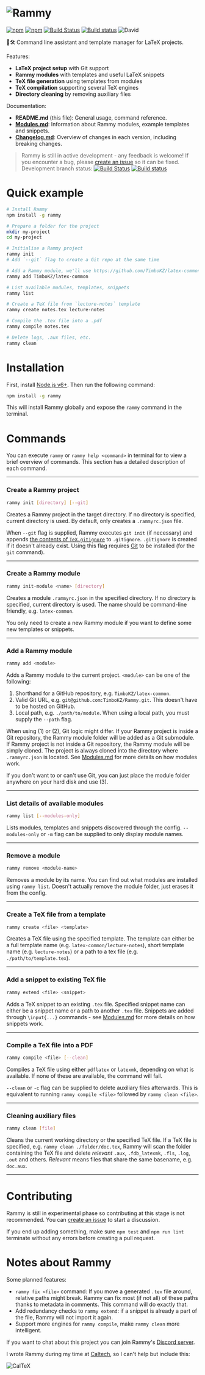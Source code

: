 # ![Rammy](./assets/rammy-banner.png)

[![npm](https://img.shields.io/npm/v/rammy.svg)](https://www.npmjs.com/package/rammy)
[![npm](https://img.shields.io/npm/dt/rammy.svg)](https://www.npmjs.com/package/rammy)
[![Build Status](https://travis-ci.org/TimboKZ/Rammy.svg?branch=master)](https://travis-ci.org/TimboKZ/Rammy)
[![Build status](https://ci.appveyor.com/api/projects/status/5x1l205m023tfe5n/branch/master?svg=true)](https://ci.appveyor.com/project/TimboKZ/rammy/branch/master)
![David](https://img.shields.io/david/TimboKZ/Rammy.svg)

📝🛠️ Command line assistant and template manager for LaTeX projects.

Features:
* **LaTeX project setup** with Git support
* **Rammy modules** with templates and useful LaTeX snippets
* **TeX file generation** using templates from modules
* **TeX compilation** supporting several TeX engines
* **Directory cleaning** by removing auxiliary files

Documentation:
* **README.md** (this file): General usage, command reference.
* **[Modules.md](./Modules.md)**: Information about Rammy modules, example templates and snippets.
* **[Changelog.md](./Changelog.md)**: Overview of changes in each version, including breaking changes.

> Rammy is still in active development - any feedback is welcome! If you encounter a bug, please [create an issue](https://github.com/TimboKZ/Rammy/issues) so it can be fixed.
> Development branch status:
> [![Build Status](https://travis-ci.org/TimboKZ/Rammy.svg?branch=dev)](https://travis-ci.org/TimboKZ/Rammy)
> [![Build status](https://ci.appveyor.com/api/projects/status/5x1l205m023tfe5n/branch/dev?svg=true)](https://ci.appveyor.com/project/TimboKZ/rammy/branch/dev)

# Quick example

```bash
# Install Rammy
npm install -g rammy

# Prepare a folder for the project
mkdir my-project
cd my-project

# Initialise a Rammy project
rammy init
# Add `--git` flag to create a Git repo at the same time

# Add a Rammy module, we'll use https://github.com/TimboKZ/latex-common
rammy add TimboKZ/latex-common

# List available modules, templates, snippets
rammy list

# Create a TeX file from `lecture-notes` template
rammy create notes.tex lecture-notes

# Compile the .tex file into a .pdf
rammy compile notes.tex

# Delete logs, .aux files, etc.
rammy clean
```

# Installation

First, install [Node.js v6+](https://nodejs.org/). Then run the following command:

```bash
npm install -g rammy
```

This will install Rammy globally and expose the `rammy` command in the terminal.

# Commands

You can execute `rammy` or `rammy help <command>` in terminal for to view a brief overview of commands. This section has
a detailed description of each command.


------------


### Create a Rammy project

```bash
rammy init [directory] [--git]
```

Creates a Rammy project in the target directory. If no directory is specified, current directory is used. By default,
only creates a `.rammyrc.json` file.

When `--git` flag is supplied, Rammy executes `git init` (if necessary) and appends [the contents of
`TeX.gitignore`](./assets/TeX.gitignore) to `.gitignore`. `.gitignore` is created if it doesn't already exist. Using
this flag requires [Git](https://git-scm.com/) to be installed (for the `git` command).


------------


### Create a Rammy module

```bash
rammy init-module <name> [directory]
```

Creates a module `.rammyrc.json` in the specified directory. If no directory is specified, current directory is used.
The name should be command-line friendly, e.g. `latex-common`.

You only need to create a new Rammy module if you want to define some new templates or snippets.


------------


### Add a Rammy module

```bash
rammy add <module>
```

Adds a Rammy module to the current project. `<module>` can be one of the following:

1. Shorthand for a GitHub repository, e.g. `TimboKZ/latex-common`.
2. Valid Git URL, e.g. `git@github.com:TimboKZ/Rammy.git`. This doesn't have to be hosted on GitHub.
3. Local path, e.g. `./path/to/module`. When using a local path, you must supply the `--path` flag.

When using (1) or (2), Git logic might differ. If your Rammy project is inside a Git repository, the Rammy module folder
will be added as a Git submodule. If Rammy project is not inside a Git repository, the Rammy module will be simply
cloned. The project is always cloned into the directory where `.rammyrc.json` is located. See [Modules.md](./Modules.md)
for more details on how modules work.

If you don't want to or can't use Git, you can just place the module folder anywhere on your hard disk and use (3).


------------


### List details of available modules

```bash
rammy list [--modules-only]
```

Lists modules, templates and snippets discovered through the config. `--modules-only` or `-m` flag can be supplied to
only display module names.


------------


### Remove a module

```bash
rammy remove <module-name>
```

Removes a module by its name. You can find out what modules are installed using `rammy list`. Doesn't actually remove
the module folder, just erases it from the config.


------------


### Create a TeX file from a template

```bash
rammy create <file> <template>
```

Creates a TeX file using the specified template. The template can either be a full template name (e.g.
`latex-common/lecture-notes`), short template name (e.g. `lecture-notes`) or a path to a tex file (e.g. `
./path/to/template.tex`).


------------


### Add a snippet to existing TeX file

```bash
rammy extend <file> <snippet>
```

Adds a TeX snippet to an existing `.tex` file. Specified snippet name can either be a snippet name or a path to another
`.tex` file. Snippets are added through `\input{...}` commands - see [Modules.md](./Modules.md) for more details on how
snippets work.


------------


### Compile a TeX file into a PDF

```bash
rammy compile <file> [--clean]
```

Compiles a TeX file using either `pdflatex` or `latexmk`, depending on what is available. If none of these are
available, the command will fail.

`--clean` or `-c` flag can be supplied to delete auxiliary files afterwards. This is equivalent to running `rammy
compile <file>` followed by `rammy clean <file>`.


------------


### Cleaning auxiliary files

```bash
rammy clean [file]
```

Cleans the current working directory or the specified TeX file. If a TeX file is specified, e.g.
`rammy clean ./folder/doc.tex`, Rammy will scan the folder containing the TeX file and delete *relevant* `.aux`,
`.fdb_latexmk`, `.fls`, `.log`, `.out` and others. *Relevant* means files that share the same basename, e.g. `doc.aux`.


------------


# Contributing

Rammy is still in experimental phase so contributing at this stage is not recommended. You can [create an issue](https://github.com/TimboKZ/Rammy/issues) to start a discussion.

If you end up adding something, make sure `npm test` and `npm run lint` terminate without any errors before creating a
pull request.


# Notes about Rammy

Some planned features:
* `rammy fix <file>` command: If you move a generated `.tex` file around, relative paths might break. Rammy can fix most (if not all) of these paths thanks to metadata in comments. This command will do exactly that.
* Add redundancy checks to `rammy extend`: if a snippet is already a part of the file, Rammy will not import it again.
* Support more engines for `rammy compile`, make `rammy clean` more intelligent.

If you want to chat about this project you can join Rammy's [Discord server](https://discord.gg/B7QVaDb).

I wrote Rammy during my time at [Caltech](http://www.caltech.edu/), so I can't help but include this:

![CalTeX](./assets/caltex.png)
